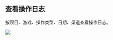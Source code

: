 ## 查看操作日志

按项目、游戏、操作类型、日期、渠道查看操作日志。

![](http://imgcache.tce.fsphere.cn/image/mc.qcloudimg.com/static/img/96dc4ead1b9cb57562b544edfb83c003/caozuorizhi.png)



